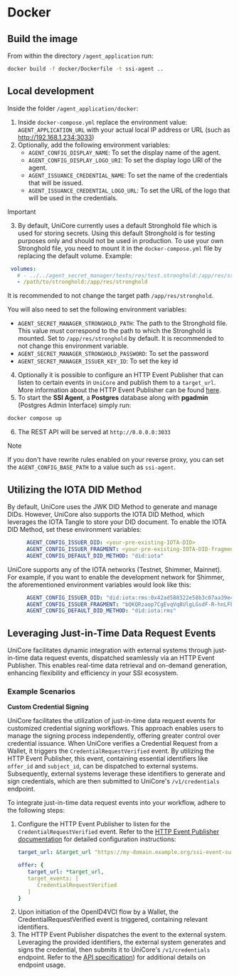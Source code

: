 # Docker

## Build the image

From within the directory `/agent_application` run:

```bash
docker build -f docker/Dockerfile -t ssi-agent ..
```

## Local development

Inside the folder `/agent_application/docker`:

1. Inside `docker-compose.yml` replace the environment value: `AGENT_APPLICATION_URL` with your actual local IP address or URL (such as http://192.168.1.234:3033)
2. Optionally, add the following environment variables:
   - `AGENT_CONFIG_DISPLAY_NAME`: To set the display name of the agent.
   - `AGENT_CONFIG_DISPLAY_LOGO_URI`: To set the display logo URI of the agent.
   - `AGENT_ISSUANCE_CREDENTIAL_NAME`: To set the name of the credentials that will be issued.
   - `AGENT_ISSUANCE_CREDENTIAL_LOGO_URL`: To set the URL of the logo that will be used in the credentials.
> [!IMPORTANT] 
> 3. By default, UniCore currently uses a default Stronghold file which is used for storing secrets. Using this default
>    Stronghold is for testing purposes only and should not be used in production. To use your own Stronghold file, you
>    need to mount it in the `docker-compose.yml` file by replacing the default volume. Example:
> ```yaml
>  volumes:
>    # - ../../agent_secret_manager/tests/res/test.stronghold:/app/res/stronghold # Default Stronghold file
>    - /path/to/stronghold:/app/res/stronghold
>  ```
>    It is recommended to not change the target path `/app/res/stronghold`.
> 
>   You will also need to set the following environment variables: 
>   - `AGENT_SECRET_MANAGER_STRONGHOLD_PATH`: The path to the Stronghold file. This value must correspond to the path to which
>     the Stronghold is mounted. Set to `/app/res/stronghold` by default. It
>     is recommended to not change this environment variable.
>   - `AGENT_SECRET_MANAGER_STRONGHOLD_PASSWORD`: To set the password
>   - `AGENT_SECRET_MANAGER_ISSUER_KEY_ID`: To set the key id
4. Optionally it is possible to configure an HTTP Event Publisher that can listen to certain events in `UniCore`
   and publish them to a `target_url`. More information about the HTTP Event Publisher can be found [here](../../agent_event_publisher_http/README.md).
5. To start the **SSI Agent**, a **Postgres** database along with **pgadmin** (Postgres Admin Interface) simply run:

```bash
docker compose up
```

6. The REST API will be served at `http://0.0.0.0:3033`

> [!NOTE]
> If you don't have rewrite rules enabled on your reverse proxy, you can set the `AGENT_CONFIG_BASE_PATH` to a value such as `ssi-agent`.

## Utilizing the IOTA DID Method
By default, UniCore uses the JWK DID Method to generate and manage DIDs. However, UniCore also supports the IOTA DID
Method, which leverages the IOTA Tangle to store your DID document. To enable the IOTA DID Method, set these environment
variables:
```yaml
      AGENT_CONFIG_ISSUER_DID: <your-pre-existing-IOTA-DID>
      AGENT_CONFIG_ISSUER_FRAGMENT: <your-pre-existing-IOTA-DID-fragment>
      AGENT_CONFIG_DEFAULT_DID_METHOD: "did:iota"
```

UniCore supports any of the IOTA networks (Testnet, Shimmer, Mainnet). For example, if you want to enable the development network for Shimmer, the 
aforementioned environment variables would look like this:
```yaml
      AGENT_CONFIG_ISSUER_DID: "did:iota:rms:0x42ad588322e58b3c07aa39e4948d021ee17ecb5747915e9e1f35f028d7ecaf90"
      AGENT_CONFIG_ISSUER_FRAGMENT: "bQKQRzaop7CgEvqVq8UlgLGsdF-R-hnLFkKFZqW2VN0"
      AGENT_CONFIG_DEFAULT_DID_METHOD: "did:iota:rms"
```

## Leveraging Just-in-Time Data Request Events

UniCore facilitates dynamic integration with external systems through just-in-time data request events, dispatched seamlessly via an HTTP Event Publisher. This enables real-time data retrieval and on-demand generation, enhancing flexibility and efficiency in your SSI ecosystem.

### Example Scenarios

**Custom Credential Signing**

UniCore facilitates the utilization of just-in-time data request events for customized credential signing workflows. This approach enables users to manage the signing process independently, offering greater control over credential issuance. When UniCore verifies a Credential Request from a Wallet, it triggers the `CredentialRequestVerified` event. By utilizing the HTTP Event Publisher, this event, containing essential identifiers like `offer_id` and `subject_id`, can be dispatched to external systems. Subsequently, external systems leverage these identifiers to generate and sign credentials, which are then submitted to UniCore's `/v1/credentials` endpoint.

To integrate just-in-time data request events into your workflow, adhere to the following steps:

1. Configure the HTTP Event Publisher to listen for the `CredentialRequestVerified` event. Refer to the [HTTP Event Publisher documentation](../../agent_event_publisher_http/README.md) for detailed configuration instructions:
   ```yaml
   target_url: &target_url "https://my-domain.example.org/ssi-event-subscriber"

   offer: {
      target_url: *target_url,
      target_events: [
         CredentialRequestVerified
      ]
   }
   ```
2. Upon initiation of the OpenID4VCI flow by a Wallet, the CredentialRequestVerified event is triggered, containing relevant identifiers.
3. The HTTP Event Publisher dispatches the event to the external system. Leveraging the provided identifiers, the external system generates and signs the credential, then submits it to UniCore's `/v1/credentials` endpoint. Refer to the [API specification](../../agent_api_rest/README.md)) for additional details on endpoint usage.

